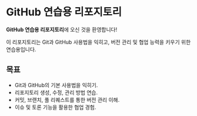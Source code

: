# GitHub 연습용 리포지토리

**GitHub 연습용 리포지토리**에 오신 것을 환영합니다! 

이 리포지토리는 Git과 GitHub 사용법을 익히고, 버전 관리 및 협업 능력을 키우기 위한 연습용입니다.

## 목표

- Git과 GitHub의 기본 사용법을 익히기.
- 리포지토리 생성, 수정, 관리 방법 연습.
- 커밋, 브랜치, 풀 리퀘스트를 통한 버전 관리 이해.
- 이슈 및 토론 기능을 활용한 협업 경험.


